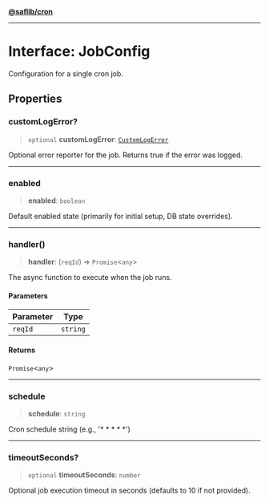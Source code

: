 [**@saflib/cron**](../index.md)

***

# Interface: JobConfig

Configuration for a single cron job.

## Properties

### customLogError?

> `optional` **customLogError**: [`CustomLogError`](../type-aliases/CustomLogError.md)

Optional error reporter for the job. Returns true if the error was logged.

***

### enabled

> **enabled**: `boolean`

Default enabled state (primarily for initial setup, DB state overrides).

***

### handler()

> **handler**: (`reqId`) => `Promise`\<`any`\>

The async function to execute when the job runs.

#### Parameters

| Parameter | Type |
| ------ | ------ |
| `reqId` | `string` |

#### Returns

`Promise`\<`any`\>

***

### schedule

> **schedule**: `string`

Cron schedule string (e.g., '* * * * *')

***

### timeoutSeconds?

> `optional` **timeoutSeconds**: `number`

Optional job execution timeout in seconds (defaults to 10 if not provided).
